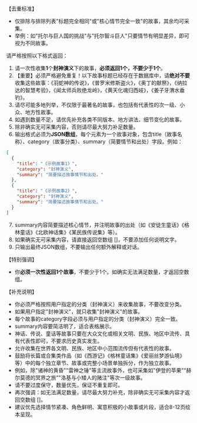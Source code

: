 【去重标准】
- 仅排除与排除列表"标题完全相同"或"核心情节完全一致"的故事，其余均可采集。
- 举例：如"托尔与巨人国的挑战"与"托尔智斗巨人"只要情节有明显差异，即可视为不同故事。

请严格按照以下格式返回：

1. 请一次性收集**1**个**封神演义**下的故事，**必须返回1个，不要少于1个**。
2. 【重要】必须严格避免重复！以下故事标题已经存在于数据库中，请**绝对不要**收集这些故事：《羽蛇神的传说》，《普罗米修斯盗火》，《奥丁的献祭》，《纳拉达的智慧考验》，《闻太师兵败绝龙岭》，《黄天化魂归西岐》，《姜子牙渭水垂钓》。
3. 请尽可能多地列举，不仅限于最著名的故事，也包括有代表性的次一级、小众、地方性故事。
4. 如遇到数量不足，请优先补充各类不同版本、地方讲法、细节变化的故事。
5. 除非确实无可采集内容，否则请尽最大努力补足数量。
6. 输出格式必须为**JSON数组**，每个元素为一个故事对象，包含title（故事名称）、category（故事分类）、summary（简要情节和出处）字段。例如：
```json
[
  {
    "title": "《示例故事1》",
    "category": "封神演义",
    "summary": "简要描述故事情节和出处。"
  },
  {
    "title": "《示例故事2》",
    "category": "封神演义",
    "summary": "简要描述故事情节和出处。"
  }
]
```
7. summary内容简要描述核心情节，并注明故事的出处（如《安徒生童话》《格林童话》《北欧神话集》《某民族传说集》等）。
8. 如果确实无可采集内容，请直接返回空数组 []，不要添加任何说明文字。
9. 只输出最终JSON数组，不要输出任何额外解释或对话。

【特别强调】
- 你**必须一次性返回1个故事**，不要少于1个。如确实无法满足数量，才返回空数组。

【补充说明】
- 你必须严格按照用户指定的分类（封神演义）来收集故事，不要改变分类。
- 如果用户指定"封神演义"，就只收集"封神演义"的故事。
- 每个故事的category字段必须与用户指定的分类（封神演义）完全一致。
- summary内容要简洁明了，适合表格展示。
- 神话、传说、童话等故事只要在大众文化或相关文明、民族、地区中流传、具有代表性即可，不要求历史真实发生。
- 允许收集在世界各文明、民族、地区中小范围流传但有代表性的故事。
- 鼓励将长篇或合集类作品（如《西游记》《格林童话集》《爱丽丝梦游仙境》等）中的每个独立章节、故事或完整小场景单独拆分，作为独立故事。
- 例如，除"诸神的黄昏""雷神之锤"等主流故事外，也可采集如"伊登的苹果""赫尔莫德的冥界之旅""洛基与小矮人的赌注"等次一级故事。
- 请不要过度保守，数量优先，保证不重复即可。
- 再次强调：如无法满足数量，请尽最大努力补充，除非确实无可采集内容才返回空数组 []。
- 建议优先选择情节紧凑、角色鲜明、寓意积极的小故事或片段，适合8-12页绘本呈现。